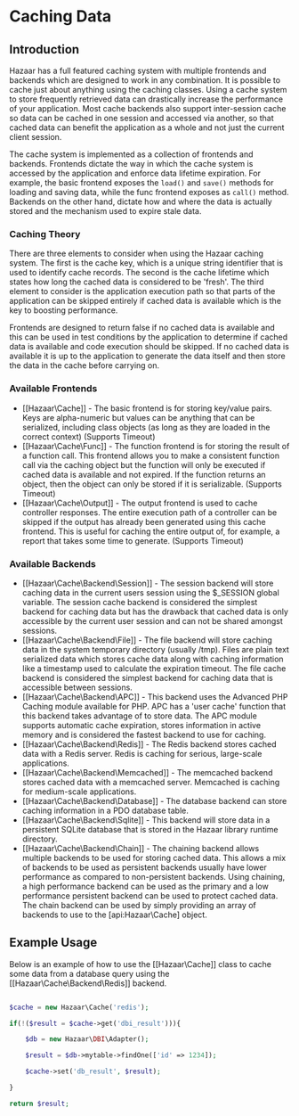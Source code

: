 ﻿# Caching Data

## Introduction

Hazaar has a full featured caching system with multiple frontends and backends which are designed to work in any combination. It is possible to cache just about anything using the caching classes. Using a cache system to store frequently retrieved data can drastically increase the performance of your application. Most cache backends also support inter-session cache so data can be cached in one session and accessed via another, so that cached data can benefit the application as a whole and not just the current client session.

The cache system is implemented as a collection of frontends and backends. Frontends dictate the way in which the cache system is accessed by the application and enforce data lifetime expiration. For example, the basic frontend exposes the `load()` and `save()` methods for loading and saving data, while the func frontend exposes as `call()` method. Backends on the other hand, dictate how and where the data is actually stored and the mechanism used to expire stale data.

### Caching Theory

There are three elements to consider when using the Hazaar caching system. The first is the cache key, which is a unique string identifier that is used to identify cache records. The second is the cache lifetime which states how long the cached data is considered to be 'fresh'. The third element to consider is the application execution path so that parts of the application can be skipped entirely if cached data is available which is the key to boosting performance.

Frontends are designed to return false if no cached data is available and this can be used in test conditions by the application to determine if cached data is available and code execution should be skipped. If no cached data is available it is up to the application to generate the data itself and then store the data in the cache before carrying on.

### Available Frontends

* [[Hazaar\Cache]] - The basic frontend is for storing key/value pairs. Keys are alpha-numeric but values can be anything that can be serialized, including class objects (as long as they are loaded in the correct context) (Supports Timeout)
* [[Hazaar\Cache\Func]] - The function frontend is for storing the result of a function call. This frontend allows you to make a consistent function call via the caching object but the function will only be executed if cached data is available and not expired. If the function returns an object, then the object can only be stored if it is serializable. (Supports Timeout)
* [[Hazaar\Cache\Output]] - The output frontend is used to cache controller responses. The entire execution path of a controller can be skipped if the output has already been generated using this cache frontend. This is useful for caching the entire output of, for example, a report that takes some time to generate. (Supports Timeout)

### Available Backends

* [[Hazaar\Cache\Backend\Session]] - The session backend will store caching data in the current users session using the $_SESSION global variable. The session cache backend is considered the simplest backend for caching data but has the drawback that cached data is only accessible by the current user session and can not be shared amongst sessions.
* [[Hazaar\Cache\Backend\File]] - The file backend will store caching data in the system temporary directory (usually /tmp). Files are plain text serialized data which stores cache data along with caching information like a timestamp used to calculate the expiration timeout. The file cache backend is considered the simplest backend for caching data that is accessible between sessions.
* [[Hazaar\Cache\Backend\APC]] - This backend uses the Advanced PHP Caching module available for PHP. APC has a 'user cache' function that this backend takes advantage of to store data. The APC module supports automatic cache expiration, stores information in active memory and is considered the fastest backend to use for caching.
* [[Hazaar\Cache\Backend\Redis]] - The Redis backend stores cached data with a Redis server. Redis is caching for serious, large-scale applications.
* [[Hazaar\Cache\Backend\Memcached]] - The memcached backend stores cached data with a memcached server. Memcached is caching for medium-scale applications.
* [[Hazaar\Cache\Backend\Database]] - The database backend can store caching information in a PDO database table.
* [[Hazaar\Cache\Backend\Sqlite]] - This backend will store data in a persistent SQLite database that is stored in the Hazaar library runtime directory.
* [[Hazaar\Cache\Backend\Chain]] - The chaining backend allows multiple backends to be used for storing cached data. This allows a mix of backends to be used as persistent backends usually have lower performance as compared to non-persistent backends. Using chaining, a high performance backend can be used as the primary and a low performance persistent backend can be used to protect cached data. The chain backend can be used by simply providing an array of backends to use to the [api:Hazaar\Cache] object.

## Example Usage

Below is an example of how to use the [[Hazaar\Cache]] class to cache some data from a database query using the [[Hazaar\Cache\Backend\Redis]] backend.

```php

$cache = new Hazaar\Cache('redis');

if(!($result = $cache->get('dbi_result'))){

    $db = new Hazaar\DBI\Adapter();

    $result = $db->mytable->findOne(['id' => 1234]);

    $cache->set('db_result', $result);

}

return $result;
```